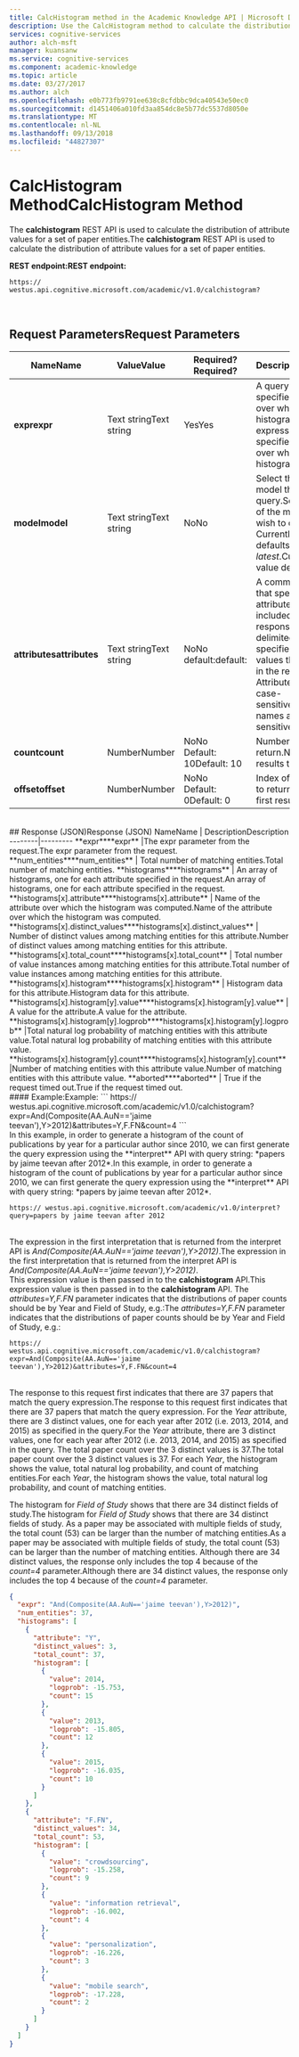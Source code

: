 ```yaml
---
title: CalcHistogram method in the Academic Knowledge API | Microsoft Docs
description: Use the CalcHistogram method to calculate the distribution of attribute values for a set of paper entities in Microsoft Cognitive Services.
services: cognitive-services
author: alch-msft
manager: kuansanw
ms.service: cognitive-services
ms.component: academic-knowledge
ms.topic: article
ms.date: 03/27/2017
ms.author: alch
ms.openlocfilehash: e0b773fb9791ee638c8cfdbbc9dca40543e50ec0
ms.sourcegitcommit: d1451406a010fd3aa854dc8e5b77dc5537d8050e
ms.translationtype: MT
ms.contentlocale: nl-NL
ms.lasthandoff: 09/13/2018
ms.locfileid: "44827307"
---
```

# <a name="calchistogram-method"></a><span data-ttu-id="6ae4a-103">CalcHistogram Method</span><span class="sxs-lookup"><span data-stu-id="6ae4a-103">CalcHistogram Method</span></span>

<span data-ttu-id="6ae4a-104">The **calchistogram** REST API is used to calculate the distribution of attribute values for a set of paper entities.</span><span class="sxs-lookup"><span data-stu-id="6ae4a-104">The **calchistogram** REST API is used to calculate the distribution of attribute values for a set of paper entities.</span></span>          


<span data-ttu-id="6ae4a-105">**REST endpoint:**</span><span class="sxs-lookup"><span data-stu-id="6ae4a-105">**REST endpoint:**</span></span>
```
https:// westus.api.cognitive.microsoft.com/academic/v1.0/calchistogram?
``` 
<br>
  
## <a name="request-parameters"></a><span data-ttu-id="6ae4a-106">Request Parameters</span><span class="sxs-lookup"><span data-stu-id="6ae4a-106">Request Parameters</span></span>

<span data-ttu-id="6ae4a-107">Name</span><span class="sxs-lookup"><span data-stu-id="6ae4a-107">Name</span></span>  |<span data-ttu-id="6ae4a-108">Value</span><span class="sxs-lookup"><span data-stu-id="6ae4a-108">Value</span></span> | <span data-ttu-id="6ae4a-109">Required?</span><span class="sxs-lookup"><span data-stu-id="6ae4a-109">Required?</span></span>  |<span data-ttu-id="6ae4a-110">Description</span><span class="sxs-lookup"><span data-stu-id="6ae4a-110">Description</span></span>
-----------|----------|--------|----------
<span data-ttu-id="6ae4a-111">**expr**</span><span class="sxs-lookup"><span data-stu-id="6ae4a-111">**expr**</span></span>    |<span data-ttu-id="6ae4a-112">Text string</span><span class="sxs-lookup"><span data-stu-id="6ae4a-112">Text string</span></span> | <span data-ttu-id="6ae4a-113">Yes</span><span class="sxs-lookup"><span data-stu-id="6ae4a-113">Yes</span></span>  |<span data-ttu-id="6ae4a-114">A query expression that specifies the entities over which to calculate histograms.</span><span class="sxs-lookup"><span data-stu-id="6ae4a-114">A query expression that specifies the entities over which to calculate histograms.</span></span>
<span data-ttu-id="6ae4a-115">**model**</span><span class="sxs-lookup"><span data-stu-id="6ae4a-115">**model**</span></span> |<span data-ttu-id="6ae4a-116">Text string</span><span class="sxs-lookup"><span data-stu-id="6ae4a-116">Text string</span></span> | <span data-ttu-id="6ae4a-117">No</span><span class="sxs-lookup"><span data-stu-id="6ae4a-117">No</span></span> |<span data-ttu-id="6ae4a-118">Select the name of the model that you wish to query.</span><span class="sxs-lookup"><span data-stu-id="6ae4a-118">Select the name of the model that you wish to query.</span></span>  <span data-ttu-id="6ae4a-119">Currently, the value defaults to *latest*.</span><span class="sxs-lookup"><span data-stu-id="6ae4a-119">Currently, the value defaults to *latest*.</span></span>
<span data-ttu-id="6ae4a-120">**attributes**</span><span class="sxs-lookup"><span data-stu-id="6ae4a-120">**attributes**</span></span> | <span data-ttu-id="6ae4a-121">Text string</span><span class="sxs-lookup"><span data-stu-id="6ae4a-121">Text string</span></span> | <span data-ttu-id="6ae4a-122">No</span><span class="sxs-lookup"><span data-stu-id="6ae4a-122">No</span></span><br><span data-ttu-id="6ae4a-123">default:</span><span class="sxs-lookup"><span data-stu-id="6ae4a-123">default:</span></span> | <span data-ttu-id="6ae4a-124">A comma-delimited list that specifies the attribute values that are included in the response.</span><span class="sxs-lookup"><span data-stu-id="6ae4a-124">A comma-delimited list that specifies the attribute values that are included in the response.</span></span> <span data-ttu-id="6ae4a-125">Attribute names are case-sensitive.</span><span class="sxs-lookup"><span data-stu-id="6ae4a-125">Attribute names are case-sensitive.</span></span>
<span data-ttu-id="6ae4a-126">**count**</span><span class="sxs-lookup"><span data-stu-id="6ae4a-126">**count**</span></span> |<span data-ttu-id="6ae4a-127">Number</span><span class="sxs-lookup"><span data-stu-id="6ae4a-127">Number</span></span> | <span data-ttu-id="6ae4a-128">No</span><span class="sxs-lookup"><span data-stu-id="6ae4a-128">No</span></span><br><span data-ttu-id="6ae4a-129">Default: 10</span><span class="sxs-lookup"><span data-stu-id="6ae4a-129">Default: 10</span></span> |<span data-ttu-id="6ae4a-130">Number of results to return.</span><span class="sxs-lookup"><span data-stu-id="6ae4a-130">Number of results to return.</span></span>
<span data-ttu-id="6ae4a-131">**offset**</span><span class="sxs-lookup"><span data-stu-id="6ae4a-131">**offset**</span></span>  |<span data-ttu-id="6ae4a-132">Number</span><span class="sxs-lookup"><span data-stu-id="6ae4a-132">Number</span></span> | <span data-ttu-id="6ae4a-133">No</span><span class="sxs-lookup"><span data-stu-id="6ae4a-133">No</span></span><br><span data-ttu-id="6ae4a-134">Default: 0</span><span class="sxs-lookup"><span data-stu-id="6ae4a-134">Default: 0</span></span> |<span data-ttu-id="6ae4a-135">Index of the first result to return.</span><span class="sxs-lookup"><span data-stu-id="6ae4a-135">Index of the first result to return.</span></span>
<br>
## <a name="response-json"></a><span data-ttu-id="6ae4a-136">Response (JSON)</span><span class="sxs-lookup"><span data-stu-id="6ae4a-136">Response (JSON)</span></span>
<span data-ttu-id="6ae4a-137">Name</span><span class="sxs-lookup"><span data-stu-id="6ae4a-137">Name</span></span> | <span data-ttu-id="6ae4a-138">Description</span><span class="sxs-lookup"><span data-stu-id="6ae4a-138">Description</span></span>
--------|---------
<span data-ttu-id="6ae4a-139">**expr**</span><span class="sxs-lookup"><span data-stu-id="6ae4a-139">**expr**</span></span>  |<span data-ttu-id="6ae4a-140">The expr parameter from the request.</span><span class="sxs-lookup"><span data-stu-id="6ae4a-140">The expr parameter from the request.</span></span>
<span data-ttu-id="6ae4a-141">**num_entities**</span><span class="sxs-lookup"><span data-stu-id="6ae4a-141">**num_entities**</span></span> | <span data-ttu-id="6ae4a-142">Total number of matching entities.</span><span class="sxs-lookup"><span data-stu-id="6ae4a-142">Total number of matching entities.</span></span>
<span data-ttu-id="6ae4a-143">**histograms**</span><span class="sxs-lookup"><span data-stu-id="6ae4a-143">**histograms**</span></span> |  <span data-ttu-id="6ae4a-144">An array of histograms, one for each attribute specified in the request.</span><span class="sxs-lookup"><span data-stu-id="6ae4a-144">An array of histograms, one for each attribute specified in the request.</span></span>
<span data-ttu-id="6ae4a-145">**histograms[x].attribute**</span><span class="sxs-lookup"><span data-stu-id="6ae4a-145">**histograms[x].attribute**</span></span> | <span data-ttu-id="6ae4a-146">Name of the attribute over which the histogram was computed.</span><span class="sxs-lookup"><span data-stu-id="6ae4a-146">Name of the attribute over which the histogram was computed.</span></span>
<span data-ttu-id="6ae4a-147">**histograms[x].distinct_values**</span><span class="sxs-lookup"><span data-stu-id="6ae4a-147">**histograms[x].distinct_values**</span></span> | <span data-ttu-id="6ae4a-148">Number of distinct values among matching entities for this attribute.</span><span class="sxs-lookup"><span data-stu-id="6ae4a-148">Number of distinct values among matching entities for this attribute.</span></span>
<span data-ttu-id="6ae4a-149">**histograms[x].total_count**</span><span class="sxs-lookup"><span data-stu-id="6ae4a-149">**histograms[x].total_count**</span></span> | <span data-ttu-id="6ae4a-150">Total number of value instances among matching entities for this attribute.</span><span class="sxs-lookup"><span data-stu-id="6ae4a-150">Total number of value instances among matching entities for this attribute.</span></span>
<span data-ttu-id="6ae4a-151">**histograms[x].histogram**</span><span class="sxs-lookup"><span data-stu-id="6ae4a-151">**histograms[x].histogram**</span></span> | <span data-ttu-id="6ae4a-152">Histogram data for this attribute.</span><span class="sxs-lookup"><span data-stu-id="6ae4a-152">Histogram data for this attribute.</span></span>
<span data-ttu-id="6ae4a-153">**histograms[x].histogram[y].value**</span><span class="sxs-lookup"><span data-stu-id="6ae4a-153">**histograms[x].histogram[y].value**</span></span> |  <span data-ttu-id="6ae4a-154">A value for the attribute.</span><span class="sxs-lookup"><span data-stu-id="6ae4a-154">A value for the attribute.</span></span>
<span data-ttu-id="6ae4a-155">**histograms[x].histogram[y].logprob**</span><span class="sxs-lookup"><span data-stu-id="6ae4a-155">**histograms[x].histogram[y].logprob**</span></span>  |<span data-ttu-id="6ae4a-156">Total natural log probability of matching entities with this attribute value.</span><span class="sxs-lookup"><span data-stu-id="6ae4a-156">Total natural log probability of matching entities with this attribute value.</span></span>
<span data-ttu-id="6ae4a-157">**histograms[x].histogram[y].count**</span><span class="sxs-lookup"><span data-stu-id="6ae4a-157">**histograms[x].histogram[y].count**</span></span>  |<span data-ttu-id="6ae4a-158">Number of matching entities with this attribute value.</span><span class="sxs-lookup"><span data-stu-id="6ae4a-158">Number of matching entities with this attribute value.</span></span>
<span data-ttu-id="6ae4a-159">**aborted**</span><span class="sxs-lookup"><span data-stu-id="6ae4a-159">**aborted**</span></span> | <span data-ttu-id="6ae4a-160">True if the request timed out.</span><span class="sxs-lookup"><span data-stu-id="6ae4a-160">True if the request timed out.</span></span>

 <br>
#### <a name="example"></a><span data-ttu-id="6ae4a-161">Example:</span><span class="sxs-lookup"><span data-stu-id="6ae4a-161">Example:</span></span>
```
https:// westus.api.cognitive.microsoft.com/academic/v1.0/calchistogram?expr=And(Composite(AA.AuN=='jaime teevan'),Y>2012)&attributes=Y,F.FN&count=4
```
<br><span data-ttu-id="6ae4a-162">In this example, in order to generate a histogram of the count of publications by year for a particular author since 2010, we can first generate the query expression using the **interpret** API with query string: *papers by jaime teevan after 2012*.</span><span class="sxs-lookup"><span data-stu-id="6ae4a-162">In this example, in order to generate a histogram of the count of publications by year for a particular author since 2010, we can first generate the query expression using the **interpret** API with query string: *papers by jaime teevan after 2012*.</span></span>

```
https:// westus.api.cognitive.microsoft.com/academic/v1.0/interpret?query=papers by jaime teevan after 2012
```
<br><span data-ttu-id="6ae4a-163">The expression in the first interpretation that is returned from the interpret API is *And(Composite(AA.AuN=='jaime teevan'),Y>2012)*.</span><span class="sxs-lookup"><span data-stu-id="6ae4a-163">The expression in the first interpretation that is returned from the interpret API is *And(Composite(AA.AuN=='jaime teevan'),Y>2012)*.</span></span>
<br><span data-ttu-id="6ae4a-164">This expression value is then passed in to the **calchistogram** API.</span><span class="sxs-lookup"><span data-stu-id="6ae4a-164">This expression value is then passed in to the **calchistogram** API.</span></span> <span data-ttu-id="6ae4a-165">The *attributes=Y,F.FN* parameter indicates that the distributions of paper counts should be by Year and Field of Study, e.g.:</span><span class="sxs-lookup"><span data-stu-id="6ae4a-165">The *attributes=Y,F.FN* parameter indicates that the distributions of paper counts should be by Year and Field of Study, e.g.:</span></span>
```
https:// westus.api.cognitive.microsoft.com/academic/v1.0/calchistogram?expr=And(Composite(AA.AuN=='jaime teevan'),Y>2012)&attributes=Y,F.FN&count=4
```
<br><span data-ttu-id="6ae4a-166">The response to this request first indicates that there are 37 papers that match the query expression.</span><span class="sxs-lookup"><span data-stu-id="6ae4a-166">The response to this request first indicates that there are 37 papers that match the query expression.</span></span>  <span data-ttu-id="6ae4a-167">For the *Year* attribute, there are 3 distinct values, one for each year after 2012 (i.e. 2013, 2014, and 2015) as specified in the query.</span><span class="sxs-lookup"><span data-stu-id="6ae4a-167">For the *Year* attribute, there are 3 distinct values, one for each year after 2012 (i.e. 2013, 2014, and 2015) as specified in the query.</span></span>  <span data-ttu-id="6ae4a-168">The total paper count over the 3 distinct values is 37.</span><span class="sxs-lookup"><span data-stu-id="6ae4a-168">The total paper count over the 3 distinct values is 37.</span></span>  <span data-ttu-id="6ae4a-169">For each *Year*, the histogram shows the value, total natural log probability, and count of matching entities.</span><span class="sxs-lookup"><span data-stu-id="6ae4a-169">For each *Year*, the histogram shows the value, total natural log probability, and count of matching entities.</span></span>     

<span data-ttu-id="6ae4a-170">The histogram for *Field of Study* shows that there are 34 distinct fields of study.</span><span class="sxs-lookup"><span data-stu-id="6ae4a-170">The histogram for *Field of Study* shows that there are 34 distinct fields of study.</span></span> <span data-ttu-id="6ae4a-171">As a paper may be associated with multiple fields of study, the total count (53) can be larger than the number of matching entities.</span><span class="sxs-lookup"><span data-stu-id="6ae4a-171">As a paper may be associated with multiple fields of study, the total count (53) can be larger than the number of matching entities.</span></span>  <span data-ttu-id="6ae4a-172">Although there are 34 distinct values, the response only includes the top 4 because of the *count=4* parameter.</span><span class="sxs-lookup"><span data-stu-id="6ae4a-172">Although there are 34 distinct values, the response only includes the top 4 because of the *count=4* parameter.</span></span>

```JSON
{
  "expr": "And(Composite(AA.AuN=='jaime teevan'),Y>2012)",
  "num_entities": 37,
  "histograms": [
    {
      "attribute": "Y",
      "distinct_values": 3,
      "total_count": 37,
      "histogram": [
        {
          "value": 2014,
          "logprob": -15.753,
          "count": 15
        },
        {
          "value": 2013,
          "logprob": -15.805,
          "count": 12
        },
        {
          "value": 2015,
          "logprob": -16.035,
          "count": 10
        }
      ]
    },
    {
      "attribute": "F.FN",
      "distinct_values": 34,
      "total_count": 53,
      "histogram": [
        {
          "value": "crowdsourcing",
          "logprob": -15.258,
          "count": 9
        },
        {
          "value": "information retrieval",
          "logprob": -16.002,
          "count": 4
        },
        {
          "value": "personalization",
          "logprob": -16.226,
          "count": 3
        },
        {
          "value": "mobile search",
          "logprob": -17.228,
          "count": 2
        }
      ]
    }
  ]
}
```
